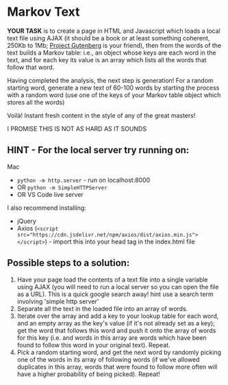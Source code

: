 # Markov Text
**YOUR TASK** is to create a page in HTML and Javascript which loads a local text file using AJAX (it should be a book or at least something coherent, 250Kb to 1Mb; [Project Gutenberg](https://www.gutenberg.org/browse/scores/top) is your friend), then from the words of the text builds a Markov table: i.e., an object whose keys are each word in the text, and for each key its value is an array which lists all the words that follow that word. 


Having completed the analysis, the next step is generation! For a random starting word, generate a new text of 60-100 words by starting the process with a random word (use one of the keys of your Markov table object which stores all the words)

Voilà! Instant fresh content in the style of any of the great masters!

I PROMISE THIS IS NOT AS HARD AS IT SOUNDS 

## HINT - For the local server try running on:
Mac
* `python -m http.server` - run on localhost:8000
* OR `python -m SimpleHTTPServer`
* OR VS Code live server

I also recommend installing:
* jQuery
* Axios (`<script src="https://cdn.jsdelivr.net/npm/axios/dist/axios.min.js"></script>`) - import this into your head tag in the index.html file

## Possible steps to a solution:
1. Have your page load the contents of a text file into a single variable using AJAX (you will need to run a local server so you can open the file as a URL). This is a quick google search away! hint use a search term involving 'simple http server'
2. Separate all the text in the loaded file into an array of words.
3. Iterate over the array and add a key to your lookup table for each word, and an empty array as the key's value (if it's not already set as a key); get the word that follows this word and push it onto the array of words for this key (i.e. and words in this array are words which have been found to follow this word in your original text). Repeat.
4. Pick a random starting word, and get the next word by randomly picking one of the words in its array of following words (if we've allowed duplicates in this array, words that were found to follow more often will have a higher probability of being picked). Repeat!

